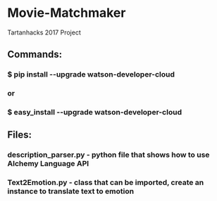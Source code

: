 # Movie-Matchmaker
Tartanhacks 2017 Project

## Commands:
### $ pip install --upgrade watson-developer-cloud
### or
### $ easy_install --upgrade watson-developer-cloud

## Files:
### description_parser.py - python file that shows how to use Alchemy Language API
### Text2Emotion.py - class that can be imported, create an instance to translate text to emotion